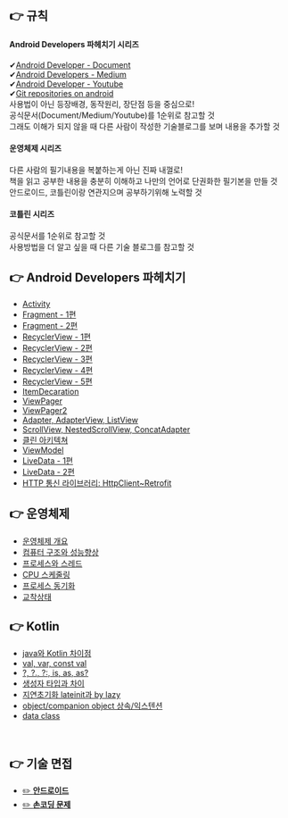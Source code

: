 ## 👉 규칙  
#### Android Developers 파헤치기 시리즈   
✔[Android Developer - Document](https://developer.android.com/?hl=ko)  
✔[Android Developers - Medium](https://medium.com/androiddevelopers)   
✔[Android Developer - Youtube](https://www.youtube.com/c/AndroidDevelopers)     
✔[Git repositories on android](https://android.googlesource.com/)  
사용법이 아닌 등장배경, 동작원리, 장단점 등을 중심으로!   
공식문서(Document/Medium/Youtube)를 1순위로 참고할 것     
그래도 이해가 되지 않을 때 다른 사람이 작성한 기술블로그를 보며 내용을 추가할 것 

#### 운영체제 시리즈  
다른 사람의 필기내용을 복붙하는게 아닌 진짜 내껄로!   
책을 읽고 공부한 내용을 충분히 이해하고 나만의 언어로 단권화한 필기본을 만들 것  
안드로이드, 코틀린이랑 연관지으며 공부하기위해 노력할 것   

#### 코틀린 시리즈
공식문서를 1순위로 참고할 것  
사용방법을 더 알고 싶을 때 다른 기술 블로그를 참고할 것  


## 👉 Android Developers 파헤치기
- [Activity](https://velog.io/@dabin/%EC%95%88%EB%93%9C%EB%A1%9C%EC%9D%B4%EB%93%9CActivity-LifeCycle%EC%88%98%EB%AA%85%EC%A3%BC%EA%B8%B0)  
- [Fragment - 1편](https://velog.io/@dabin/%EC%95%88%EB%93%9C%EB%A1%9C%EC%9D%B4%EB%93%9C%ED%94%84%EB%9E%98%EA%B7%B8%EB%A8%BC%ED%8A%B81)  
- [Fragment - 2편](https://velog.io/@dabin/%EC%95%88%EB%93%9C%EB%A1%9C%EC%9D%B4%EB%93%9CFragment-2%ED%8E%B8FragmentR)  
- [RecyclerView - 1편](https://velog.io/@dabin/%EC%95%88%EB%93%9C%EB%A1%9C%EC%9D%B4%EB%93%9CRecycle-View)
- [RecyclerView - 2편](https://velog.io/@dabin/%EC%95%88%EB%93%9C%EB%A1%9C%EC%9D%B4%EB%93%9C-%EA%B3%B5%EC%8B%9D%EB%AC%B8%EC%84%9C-%ED%8C%8C%ED%97%A4%EC%B9%98%EA%B8%B0-RecyclerView%EC%9D%98-%EB%AA%A8%EB%93%A0-%EA%B2%83-2%ED%83%84ViewHolder%EC%88%98%EB%AA%85%EC%A3%BC%EA%B8%B0)
- [RecyclerView - 3편](https://velog.io/@dabin/%EC%95%88%EB%93%9C%EB%A1%9C%EC%9D%B4%EB%93%9C-RecyclerView-%EC%84%B1%EB%8A%A5-%EA%B0%9C%EC%84%A0#%EC%84%9C%EB%A1%9C-%EB%8B%A4%EB%A5%B8-activity%EC%97%90-%ED%98%B8%EC%8A%A4%ED%8C%85%EB%90%9C-fragment%EC%9D%98-adapter%EB%81%BC%EB%A6%AC-pool-%EA%B3%B5%EC%9C%A0)
- [RecyclerView - 4편](https://velog.io/@dabin/%EC%95%88%EB%93%9C%EB%A1%9C%EC%9D%B4%EB%93%9C-%EA%B3%B5%EC%8B%9D%EB%AC%B8%EC%84%9C-%ED%8C%8C%ED%97%A4%EC%B9%98%EA%B8%B0-RecyclerView%EC%9D%98-%EB%AA%A8%EB%93%A0-%EA%B2%83-4%ED%8E%B8notifyDataSetChanged%EC%9D%98-%EB%AC%B8%EC%A0%9C%EC%A0%90)
- [RecyclerView - 5편](https://velog.io/@dabin/%EC%95%88%EB%93%9C%EB%A1%9C%EC%9D%B4%EB%93%9C-%EA%B3%B5%EC%8B%9D%EB%AC%B8%EC%84%9C-%ED%8C%8C%ED%97%A4%EC%B9%98%EA%B8%B0)
- [ItemDecaration](https://velog.io/@dabin/ItemDecaration)
- [ViewPager](https://velog.io/@dabin/%EC%95%88%EB%93%9C%EB%A1%9C%EC%9D%B4%EB%93%9C-%EA%B3%B5%EC%8B%9D%EB%AC%B8%EC%84%9C-%ED%8C%8C%ED%97%A4%EC%B9%98%EA%B8%B0-ViewPager%EC%9D%98-%EB%AA%A8%EB%93%A0-%EA%B2%83)
- [ViewPager2](https://velog.io/@dabin/%EC%95%88%EB%93%9C%EB%A1%9C%EC%9D%B4%EB%93%9C-%EA%B3%B5%EC%8B%9D%EB%AC%B8%EC%84%9C-%ED%8C%8C%ED%97%A4%EC%B9%98%EA%B8%B0-ViewPager2%EC%9D%98-%EB%AA%A8%EB%93%A0-%EA%B2%83)
- [Adapter, AdapterView, ListView](https://velog.io/@dabin/%EC%95%88%EB%93%9C%EB%A1%9C%EC%9D%B4%EB%93%9C-%EA%B3%B5%EC%8B%9D%EB%AC%B8%EC%84%9C-%ED%8C%8C%ED%97%A4%EC%B9%98%EA%B8%B0-Adapter-AdapterView%EC%9D%98-%EB%AA%A8%EB%93%A0-%EA%B2%83) 
- [ScrollView, NestedScrollView, ConcatAdapter ](https://velog.io/@dabin/%EC%95%88%EB%93%9C%EB%A1%9C%EC%9D%B4%EB%93%9C-%EA%B3%B5%EC%8B%9D%EB%AC%B8%EC%84%9C-%ED%8C%8C%ED%97%A4%EC%B9%98%EA%B8%B0-ScrollView-NestedScrollView%EC%9D%98-%EB%AA%A8%EB%93%A0-%EA%B2%83) 
- [클린 아키텍쳐](https://velog.io/@dabin/%EC%95%88%EB%93%9C%EB%A1%9C%EC%9D%B4%EB%93%9C-94xy7yo3) 
- [ViewModel](https://velog.io/@dabin/%EC%95%88%EB%93%9C%EB%A1%9C%EC%9D%B4%EB%93%9CviewModel-%EC%83%9D%EC%84%B1%EC%97%90-%EB%8C%80%ED%95%9C-%EA%B3%A0%EC%B0%B0)  
- [LiveData - 1편](https://velog.io/@dabin/%EC%95%88%EB%93%9C%EB%A1%9C%EC%9D%B4%EB%93%9C-%EA%B3%B5%EC%8B%9D%EB%AC%B8%EC%84%9C-%ED%8C%8C%ED%97%A4%EC%B9%98%EA%B8%B0-LiveData%EC%9D%98-%EB%AA%A8%EB%93%A0-%EA%B2%83)
- [LiveData - 2편](https://velog.io/@dabin/%EC%95%88%EB%93%9C%EB%A1%9C%EC%9D%B4%EB%93%9C-%EA%B3%B5%EC%8B%9D%EB%AC%B8%EC%84%9C-%ED%8C%8C%ED%97%A4%EC%B9%98%EA%B8%B0-LiveData%EC%9D%98-%EB%AA%A8%EB%93%A0-%EA%B2%83-2%ED%8E%B8MutableLiveData)
- [HTTP 통신 라이브러리: HttpClient~Retrofit](https://velog.io/@dabin/%EC%95%88%EB%93%9C%EB%A1%9C%EC%9D%B4%EB%93%9C-Android-%ED%86%B5%EC%8B%A0-%EB%9D%BC%EC%9D%B4%EB%B8%8C%EB%9F%AC%EB%A6%AC%EC%9D%98-%EC%97%AD%EC%82%AC)



## 👉 운영체제
- [운영체제 개요](https://velog.io/@dabin/%EC%9A%B4%EC%98%81%EC%B2%B4%EC%A0%9C-%EC%9A%B4%EC%98%81%EC%B2%B4%EC%A0%9C-%EA%B0%9C%EC%9A%94-%EC%A0%95%EC%9D%98-%EC%97%AD%ED%95%A0-%EB%AA%A9%ED%91%9C-%EC%97%AD%ED%95%A0-%EA%B5%AC%EC%84%B1)
- [컴퓨터 구조와 성능향상](https://velog.io/@dabin/%EC%9A%B4%EC%98%81%EC%B2%B4%EC%A0%9C-1.-%EC%9A%B4%EC%98%81%EC%B2%B4%EC%A0%9C-%EA%B0%9C%EC%9A%94-%EC%BB%B4%ED%93%A8%ED%84%B0-%EA%B5%AC%EC%84%B1-CPU%EC%99%80-%EB%A9%94%EB%AA%A8%EB%A6%AC-%EB%A9%94%EB%AA%A8%EB%A6%AC-%EC%A2%85%EB%A5%98-%EB%B6%80%ED%8C%85-%EC%84%B1%EB%8A%A5%ED%96%A5%EC%83%81-%EB%B3%91%EB%A0%AC%EC%B2%98%EB%A6%AC)
- [프로세스와 스레드](https://velog.io/@dabin/%EC%9A%B4%EC%98%81%EC%B2%B4%EC%A0%9C-3.-%ED%94%84%EB%A1%9C%EC%84%B8%EC%8A%A4%EC%99%80-%EC%8A%A4%EB%A0%88%EB%93%9C%EB%AC%B8%EB%A7%A5%EA%B5%90%ED%99%98%ED%94%84%EB%A1%9C%EC%84%B8%EC%8A%A4-%EC%83%81%ED%83%9C)
- [CPU 스케줄링](https://velog.io/@dabin/%EC%9A%B4%EC%98%81%EC%B2%B4%EC%A0%9C-3.-%ED%94%84%EB%A1%9C%EC%84%B8%EC%8A%A4%EC%99%80-%EC%8A%A4%EB%A0%88%EB%93%9C%EB%AC%B8%EB%A7%A5%EA%B5%90%ED%99%98%ED%94%84%EB%A1%9C%EC%84%B8%EC%8A%A4-%EC%83%81%ED%83%9C)
- [프로세스 동기화](https://velog.io/@dabin/%EC%9A%B4%EC%98%81%EC%B2%B4%EC%A0%9C-5.-%ED%94%84%EB%A1%9C%EC%84%B8%EC%8A%A4-%EB%8F%99%EA%B8%B0%ED%99%94)
- [교착상태](https://velog.io/@dabin/%EC%9A%B4%EC%98%81%EC%B2%B4%EC%A0%9C-6.-%EA%B5%90%EC%B0%A9%EC%83%81%ED%83%9C)

## 👉 Kotlin
- [java와 Kotlin 차이점](https://velog.io/@dabin/Kotlin-java%EC%99%80-Kotlin-%EC%B0%A8%EC%9D%B4%EC%A0%90)
- [val, var, const val](https://velog.io/@dabin/Kotlin%EB%B3%80%EC%88%98%EC%84%A0%EC%96%B8-val-var)
- [?, ?., ?:, is, as, as?](https://velog.io/@dabin/Kotlin-%EC%A0%9C%EC%96%B4%EB%AC%B8%EC%A1%B0%EA%B1%B4%EB%AC%B8if-%EA%B0%92%EC%9D%84-%EB%A6%AC%ED%84%B4%ED%95%98%EB%8A%94-if%EB%AC%B8%EB%B3%80%EC%88%98%EC%97%90-%EC%A7%81%EC%A0%91-if%EB%AC%B8-%EC%82%AC%EC%9A%A9-.-as)
- [생성자 타입과 차이](https://velog.io/@dabin/KotlinClassconstructorinit)
- [지연초기화 lateinit과 by lazy](https://velog.io/@dabin/Kotlin%EC%A7%80%EC%97%B0%EC%B4%88%EA%B8%B0%ED%99%94-lateinitlazy)
- [object/companion object 상속/익스텐션](https://velog.io/@dabin/Kotlin-objectcompanion-object-%EC%83%81%EC%86%8D%EC%9D%B5%EC%8A%A4%ED%85%90%EC%85%98#%EB%A9%94%EC%84%9C%EB%93%9C-%ED%94%84%EB%A1%9C%ED%8D%BC%ED%8B%B0-%EC%98%A4%EB%B2%84%EB%9D%BC%EC%9D%B4%EB%94%A9)
- [data class](https://velog.io/@dabin/Kotlindata-class)

<br>


## 👉 기술 면접

- <a href="/직무/Coding.md">✏️ **안드로이드**</a>
- <a href="/직무/Coding.md">✏️ **손코딩 문제**</a>
<br>
